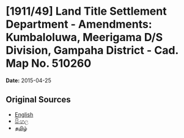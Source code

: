 # [1911/49] Land Title Settlement Department - Amendments: Kumbaloluwa, Meerigama D/S Division, Gampaha District - Cad. Map No. 510260

**Date:** 2015-04-25

## Original Sources

- [English](https://documents.gov.lk/view/extra-gazettes/2015/4/1911-49_E.pdf)
- [සිංහල](https://documents.gov.lk/view/extra-gazettes/2015/4/1911-49_S.pdf)
- [தமிழ்](https://documents.gov.lk/view/extra-gazettes/2015/4/1911-49_T.pdf)
